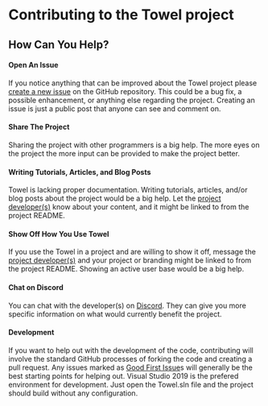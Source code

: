 # Contributing to the Towel project

## How Can You Help?

#### Open An Issue

If you notice anything that can be improved about the Towel project please [create a new issue](https://github.com/ZacharyPatten/Towel/issues/new/choose) on the GitHub repository. This could be a bug fix, a possible enhancement, or anything else regarding the project. Creating an issue is just a public post that anyone can see and comment on.

#### Share The Project

Sharing the project with other programmers is a big help. The more eyes on the project the more input can be provided to make the project better.

#### Writing Tutorials, Articles, and Blog Posts

Towel is lacking proper documentation. Writing tutorials, articles, and/or blog posts about the project would be a big help. Let the [project developer(s)](https://github.com/ZacharyPatten/Towel#developers) know about your content, and it might be linked to from the project README.

#### Show Off How You Use Towel

If you use the Towel in a project and are willing to show it off, message the [project developer(s)](https://github.com/ZacharyPatten/Towel#developers) and your project or branding might be linked to from the project README. Showing an active user base would be a big help.

#### Chat on Discord

You can chat with the developer(s) on [Discord](https://discord.gg/4XbQbwF). They can give you more specific information on what would currently benefit the project.

#### Development

If you want to help out with the development of the code, contributing will involve the standard GitHub processes of forking the code and creating a pull request. Any issues marked as [Good First Issue](https://github.com/ZacharyPatten/Towel/contribute)s will generally be the best starting points for helping out. Visual Studio 2019 is the prefered environment for development. Just open the Towel.sln file and the project should build without any configuration.
